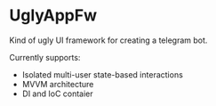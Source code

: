 # UglyAppFw
Kind of ugly UI framework for creating a telegram bot.

Currently supports:
+ Isolated multi-user state-based interactions
+ MVVM architecture
+ DI and IoC contaier 



